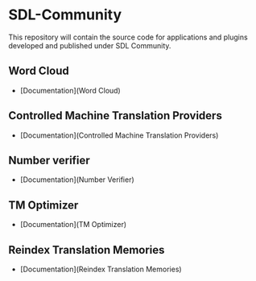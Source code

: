 SDL-Community
=============

This repository will contain the source code for applications and plugins developed and published under SDL Community.

## Word Cloud
* [Documentation](Word Cloud)

## Controlled Machine Translation Providers
* [Documentation](Controlled Machine Translation Providers)

## Number verifier
* [Documentation](Number Verifier)

## TM Optimizer
* [Documentation](TM Optimizer)

## Reindex Translation Memories
* [Documentation](Reindex Translation Memories)
